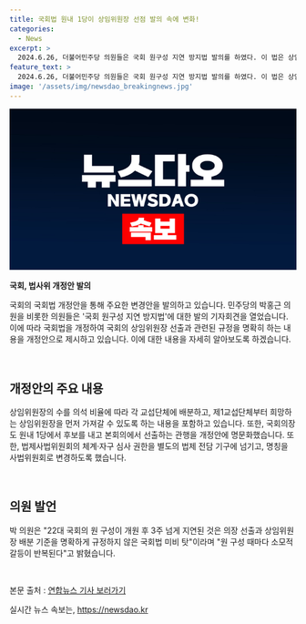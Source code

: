 ```yaml
---
title: 국회법 원내 1당이 상임위원장 선점 발의 속에 변화!
categories:
  - News
excerpt: >
  2024.6.26, 더불어민주당 의원들은 국회 원구성 지연 방지법 발의를 하였다. 이 법은 상임위원장을 의석 비율에 따라 각 교섭단체에 배분하고, 제1교섭단체부터 희망하는 상임위원장을 먼저 가져갈 수 있도록 하는 내용을 담고 있다. 또한, 법제사법위원회의 체계·자구 심사 권한을 사법위원회로 명칭 변경하고, 별도의 법제 전담 기구에 넘기도록 하는 내용을 포함하고 있다. 이에 대한 의견을 표명한 박홍근 의원은 국회법 미비 탓으로 인해 원 구성이 늦춰지고 있다고 지적했다.
feature_text: >
  2024.6.26, 더불어민주당 의원들은 국회 원구성 지연 방지법 발의를 하였다. 이 법은 상임위원장을 의석 비율에 따라 각 교섭단체에 배분하고, 제1교섭단체부터 희망하는 상임위원장을 먼저 가져갈 수 있도록 하는 내용을 담고 있다. 또한, 법제사법위원회의 체계·자구 심사 권한을 사법위원회로 명칭 변경하고, 별도의 법제 전담 기구에 넘기도록 하는 내용을 포함하고 있다. 이에 대한 의견을 표명한 박홍근 의원은 국회법 미비 탓으로 인해 원 구성이 늦춰지고 있다고 지적했다.
image: '/assets/img/newsdao_breakingnews.jpg'
---
```


<p><img src="/assets/img/newsdao_breakingnews.jpg" alt="implanttips 속보" /></p>

<p><b>국회, 법사위 개정안 발의</b></p>

<p>국회의 국회법 개정안을 통해 주요한 변경안을 발의하고 있습니다. 민주당의 박홍근 의원을 비롯한 의원들은 '국회 원구성 지연 방지법'에 대한 발의 기자회견을 열었습니다. 이에 따라 국회법을 개정하여 국회의 상임위원장 선출과 관련된 규정을 명확히 하는 내용을 개정안으로 제시하고 있습니다. 이에 대한 내용을 자세히 알아보도록 하겠습니다. </p>

<p data-ke-size="size16">&nbsp;</p>

<h2 data-ke-size="size26">개정안의 주요 내용</h2>

<p>상임위원장의 수를 의석 비율에 따라 각 교섭단체에 배분하고, 제1교섭단체부터 희망하는 상임위원장을 먼저 가져갈 수 있도록 하는 내용을 포함하고 있습니다. 또한, 국회의장도 원내 1당에서 후보를 내고 본회의에서 선출하는 관행을 개정안에 명문화했습니다. 또한, 법제사법위원회의 체계·자구 심사 권한을 별도의 법제 전담 기구에 넘기고, 명칭을 사법위원회로 변경하도록 했습니다.</p>

<p data-ke-size="size16">&nbsp;</p>

<h2 data-ke-size="size26">의원 발언</h2>

<p>박 의원은 "22대 국회의 원 구성이 개원 후 3주 넘게 지연된 것은 의장 선출과 상임위원장 배분 기준을 명확하게 규정하지 않은 국회법 미비 탓"이라며 "원 구성 때마다 소모적 갈등이 반복된다"고 밝혔습니다.</p>

<p data-ke-size="size16">&nbsp;</p>

<p>본문 출처 : <a href="https://www.yna.co.kr/view/AKR20240626143700530?input=1195m" target="_blank">연합뉴스 기사 보러가기</a></p>
실시간 뉴스 속보는, <a href="https://newsdao.kr" rel="dofollow">https://newsdao.kr</a>


